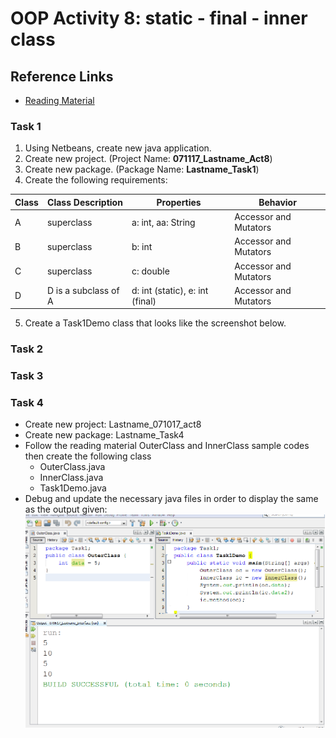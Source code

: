 # OOP Activity 8: static - final - inner class

## Reference Links
* [Reading Material](https://drive.google.com/file/d/0By-aduulSKAMajVDeWlwbzh0Mkk/view)

### Task 1
1. Using Netbeans, create new java application.
2. Create new project. (Project Name: **071117_Lastname_Act8**)
3. Create new package. (Package Name: **Lastname_Task1**)
4. Create the following requirements:

Class | Class Description | Properties | Behavior
----- | ----------------- | ---------- | ---------
A | superclass | a: int, aa: String | Accessor and Mutators
B | superclass | b: int | Accessor and Mutators
C | superclass | c: double | Accessor and Mutators
D | D is a subclass of A | d: int (static), e: int (final) | Accessor and Mutators

5. Create a Task1Demo class that looks like the screenshot below.

### Task 2

### Task 3

### Task 4
* Create new project: Lastname_071017_act8
* Create new package: Lastname_Task4
* Follow the reading material OuterClass and InnerClass sample codes then create the following class
  * OuterClass.java
  * InnerClass.java
  * Task1Demo.java
* Debug and update the necessary java files in order to display the same as the output given:
  ![Task4](https://github.com/clydeatuic/oop-act8-static_final_innerclass/blob/master/task4.png)
